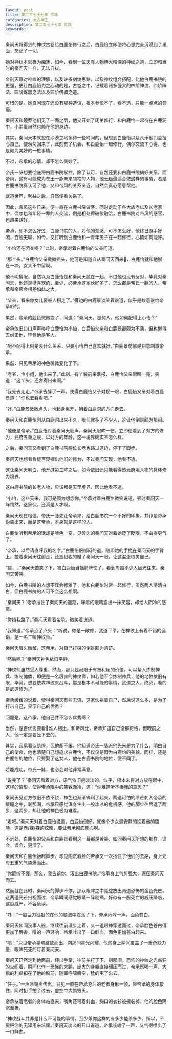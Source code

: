 ```yaml
---
layout: post
title: 第二百七十七章 拦路
categories: 太古神王
description: 第二百七十七章 拦路
keywords:
---
```


秦问天将得到的神纹古卷给白鹿怡修行之后，白鹿怡立即便将心思完全沉浸到了里面，忘记了一切。

她对神纹本就极为痴迷，如今，看到一位天尊人物博大精深的神纹之道，立即和当时的秦问天一样，无法自拔。

金刑天尊对神纹的理解，以及许多刻纹思路，以及神纹组合搭配，比他白鹿书院的更强，更让白鹿怡为之心动的是，古卷之中，记载着诸多强大的四阶神纹、四阶阵法、四阶炼器之法以及四阶傀儡之道。

可惜的是，她自问现在还没有那种造诣，根本参悟不了，看不透，只能一点点的领悟。

秦问天和楚莽他们见了一面之后，他又开始了闭关修行，和白鹿怡一起待在白鹿洞中，小混蛋自然也赖在他的身边。

其实，秦问天本就想在沙漠之地多待一些时间的，但想到白鹿怡以及凡乐他们会担心自己，便匆匆回来了，此刻有了机会，和白鹿怡一起修行，偶尔交流下心得，也是颇为美妙的一桩事情。

不过，帝承的心情，却不怎么美妙了。

帝氏一脉想要彻底将白鹿书院掌控，除了认可，自然还要和白鹿书院搞好关系，而帝风，这有可能成为苍王一脉未来领袖的人物，他无疑最适合做这样的事情，若是白鹿书院真认可了他，又和帝风的关系亲近，自然会真心愿意帮他。

武道世界，利益之后，自然便看关系了。

因此，帝风这些日来，便一直在白鹿书院做客，同时走动于各大族老以及长老家中，偶尔也和年轻一辈的人交流，倒是相处得破位融洽，白鹿书院对帝风的感官，也越来越好。

帝承，却不怎么好过，白鹿书院的人，对他的观感，可不怎么好，他终日游手好闲，百般无聊，如今，又打听到白鹿怡和一青年男子在一起修行，心情如何能好。

“小怡还在闭关吗？”此时，帝承对着白鹿怡的父亲问道。

“那丫头。”白鹿怡父亲微微摇头，他可是知道自从秦问天回来，白鹿怡就和他腻在一块，女大不中留啊。

他不明情况，自然以为白鹿怡是和秦问天腻在一起，不过他也没有反对，毕竟对秦问天，他还是挺喜欢的，至少，必帝承这家伙好多了，怎么都是帝氏一脉的人，帝承和帝风会相差如此之大。

“父亲，看来你女儿要被人拐走了。”旁边的白鹿景淡笑着说道，似乎是故意说给帝承听的。

果然，帝承的脸色微微变了，问道：“秦问天，是何人，他如何配得上小怡？”

帝承依旧口口声声称呼白鹿怡为小怡，白鹿怡父亲和白鹿景都颇为不满，但也懒得去纠正他，毕竟他是客人。

“配不配得上倒是没什么关系，只要小怡自己喜欢就好。”白鹿景仿佛是刻意刺激帝承。

果然，只见帝承的神色微微变化了下。

“老爷，怡小姐，他出来了。”此刻，有丫鬟前来禀报，白鹿怡父亲眼睛一亮，笑道：“这丫头，还舍得出来啊。”

“我先去走走。”帝承告辞了一声，使得白鹿怡父子对视一眼，白鹿怡父亲对着白鹿景道：“你也去看看吧。”

“好。”白鹿景微微点头，也起身离开，朝着白鹿洞的方向走去。

秦问天和白鹿怡刚从白鹿洞出来不久，眼前就多了不少人，这让他倒是颇为郁闷。

“他便是帝承。”白鹿怡对着秦问天低声，秦问天眼眸一扫，立即便看到了对方的修为，元府五重之境，以对方的年龄，这一境界确实不怎么样。

之后，秦问天又看到了白鹿书院两位长老也路过这边，停下了脚步。

秦问天也想看看能否窥探出他们的修为，不过秦问天现，他看不透。

这让秦问天明白，他开辟第三眸之后，如今依旧还只能看得透元府境人物的具体修为境界。

这白鹿书院的长老人物，应该都是天罡境界，因此他看不透。

“小怡，这些天来，我可是颇为想念你。”帝承对着白鹿怡微笑说道，顿时秦问天一阵愕然，这家伙，还真是人才啊。

秦问天现在相信，帝氏一脉先让帝承来，给白鹿书院一个不好的印象，并非是帝承伪装出来，而是这帝承，本身就是这样的人。

白鹿怡听到帝承的话却是脸色一变，见旁边的秦问天对着她眨了眨眼，不由得更气了。

“帝承，以后请直呼我的名字。”白鹿怡很郁闷的道，随即她的手挽在秦问天的手臂上，拉着秦问天往前走，还恶狠狠的瞪了秦问天一眼，让这混蛋取笑自己。

“额……”秦问天苦笑了下，被白鹿怡当挡箭牌使了，看到周围不少人目光往来，秦问天苦笑。

如今，白鹿书院的人想不误会都难了，他和白鹿怡时常一起修行，虽然两人清清白白，但白鹿书院的人可不会这么想啊。

“秦问天？”帝承挡住了秦问天的退路，眯着的眼睛露出一抹笑容，却给人阴冷的感觉。

“你挡我路了。”秦问天看着帝承，微笑着说道。

“我知道。”帝承点了点头：“听说，你是一散修，武道平平，在神纹上有着不错的造诣，是一名三阶神纹师。”

秦问天眉头微皱，这帝承，对自己打探的倒是颇为清楚。

“然后呢？”秦问天神色依旧平静。

“神纹师虽然受人尊重，然而，那只是局限于有被利用的价值，可以帮人炼制神兵、炼制傀儡，即便是一名厉害的神纹师，如若他不会炼制神兵，他的地位依旧有限，毕竟，想要依靠神纹来战斗，那是根本不可能的事情，武道之人，终究，看的是武道修为。”

帝承缓缓的说着，使得秦问天有些无语，这家伙拦着自己，然后说这么多，是为了打击自己，显示自己的优秀？

问题是，这帝承，他自己并不怎么优秀啊？

当然，是否优秀要看谁人相比，和帝风比，帝承知道自己没那资格，但眼前之人，他一定是要压下去的。

其实，帝承看似纨绔，但他却不笨，他知道帝氏一脉派他先来是为了什么，明白自己的使命，他也清楚自己想追求白鹿怡，不仅仅是因为白鹿怡的美貌，同样，还是白鹿怡的地位，只要娶了这女人，他在白鹿书院的地位，便不同了。

若能成功，帝氏一脉，也必会对他非常满意。

“说完了？”秦问天看着对方，语气依旧是淡淡的，似乎，根本未将对方放在眼中，这样的情形，使得帝承眼中的笑容渐冷，道：“你难道听不懂我的意思？”

秦问天见对方依旧不依不饶，神色也渐渐锋利了起来，两道可怕的冷芒刺入帝承的眼瞳之中，刹那间，帝承只感觉浑身生出一股冰凉的危机感，他的脚步往后退了两步，这两步，却让他的神色极为难看。

“走吧。”秦问天对着白鹿怡说道，白鹿怡倒好，就像个少女般安静的挽着他的胳膊，这是赤/裸/裸的炫耀，要让帝承彻底死心啊。

不远处，白鹿怡的父亲和白鹿景看到这一幕都是苦笑，如同秦问天所想的那样，误会，误会，更深了。

秦问天和白鹿怡抬起脚步，却见阴沉着脸的帝承又一次挡住了他们的去路，身上元府五重的气势爆而出。

“你既听不懂，那么，我告诉你，滚出白鹿书院。”帝承身上气势强大，辗压秦问天而去。

然而就在此时，秦问天的脚步不停，那双眼眸之中竟绽放出两道恐怖的金色光芒，这两道光芒扫视而过，帝承瞬间感觉眼睛一阵剧痛，好似有一股死亡的威压降临，这股威严，不容亵渎。

“咚！”一股巨力狠狠的在他的脑海中震荡了下，帝承闷哼一声，面色苍白。

秦问天如同没事人般，继续往前漫步走着，又一道眼神穿透而过，帝承脸色苍白得更加了厉害，噗的一声轻响，帝承吐出了一口鲜血，面色更加苍白起来。

“嗡！”只见帝承星魂绽放而出，刹那间星光闪耀，他的身上瞬间覆盖了一重奇妙力量，眼眸死死的盯着秦问天。

秦问天已然走到他面前，伸出手掌，往前拍打了下，刹那间，恐怖的神纹之光疯狂的交织着，瞬间化作一恐怖的大鹏，庞大的身躯直接辗压而过，帝承怒喝一声，大鹏的利爪扣在了他的胸前，随即呼啸腾空，猛的甩了出去。

“住手。”一声冷喝声传出，只见一直在帝承身后的老者身形一颤，降帝承的身体接住，同时抬手拍了过去，虚空中大鹏毁灭。

帝承扶着老者的身体站直来，嘴角还带着鲜血，胸口的衣衫被撕裂掉，他的脸色阴沉至极。

“神纹战斗并非是什么不可能的事情，至少杀你这样的有多少能杀多少，所以，不要把你的无知用来炫耀。”秦问天淡淡的开口说道，帝承咳嗽了一声，又气得喷出了一口鲜血。
